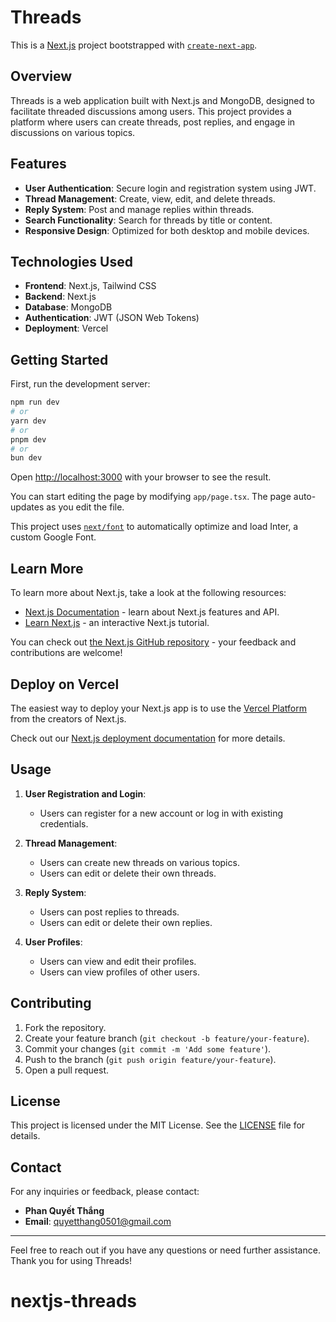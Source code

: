 # Threads
This is a [Next.js](https://nextjs.org/) project bootstrapped with [`create-next-app`](https://github.com/vercel/next.js/tree/canary/packages/create-next-app).
## Overview

Threads is a web application built with Next.js and MongoDB, designed to facilitate threaded discussions among users. This project provides a platform where users can create threads, post replies, and engage in discussions on various topics.

## Features

- **User Authentication**: Secure login and registration system using JWT.
- **Thread Management**: Create, view, edit, and delete threads.
- **Reply System**: Post and manage replies within threads.
- **Search Functionality**: Search for threads by title or content.
- **Responsive Design**: Optimized for both desktop and mobile devices.

## Technologies Used

- **Frontend**: Next.js, Tailwind CSS
- **Backend**: Next.js
- **Database**: MongoDB
- **Authentication**: JWT (JSON Web Tokens)
- **Deployment**: Vercel

## Getting Started

First, run the development server:

```bash
npm run dev
# or
yarn dev
# or
pnpm dev
# or
bun dev
```

Open [http://localhost:3000](http://localhost:3000) with your browser to see the result.

You can start editing the page by modifying `app/page.tsx`. The page auto-updates as you edit the file.

This project uses [`next/font`](https://nextjs.org/docs/basic-features/font-optimization) to automatically optimize and load Inter, a custom Google Font.

## Learn More

To learn more about Next.js, take a look at the following resources:

- [Next.js Documentation](https://nextjs.org/docs) - learn about Next.js features and API.
- [Learn Next.js](https://nextjs.org/learn) - an interactive Next.js tutorial.

You can check out [the Next.js GitHub repository](https://github.com/vercel/next.js/) - your feedback and contributions are welcome!

## Deploy on Vercel

The easiest way to deploy your Next.js app is to use the [Vercel Platform](https://vercel.com/new?utm_medium=default-template&filter=next.js&utm_source=create-next-app&utm_campaign=create-next-app-readme) from the creators of Next.js.

Check out our [Next.js deployment documentation](https://nextjs.org/docs/deployment) for more details.


## Usage

1. **User Registration and Login**:
    - Users can register for a new account or log in with existing credentials.

2. **Thread Management**:
    - Users can create new threads on various topics.
    - Users can edit or delete their own threads.

3. **Reply System**:
    - Users can post replies to threads.
    - Users can edit or delete their own replies.

4. **User Profiles**:
    - Users can view and edit their profiles.
    - Users can view profiles of other users.

## Contributing

1. Fork the repository.
2. Create your feature branch (`git checkout -b feature/your-feature`).
3. Commit your changes (`git commit -m 'Add some feature'`).
4. Push to the branch (`git push origin feature/your-feature`).
5. Open a pull request.

## License

This project is licensed under the MIT License. See the [LICENSE](LICENSE) file for details.

## Contact

For any inquiries or feedback, please contact:
- **Phan Quyết Thắng**
- **Email**: quyetthang0501@gmail.com

---

Feel free to reach out if you have any questions or need further assistance. Thank you for using Threads!

# nextjs-threads
